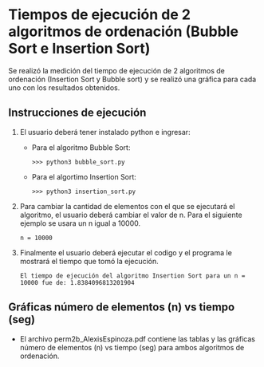 # Tiempos de ejecución de 2 algoritmos de ordenación (Bubble Sort e Insertion Sort) 

Se realizó la medición del tiempo de ejecución de 2 algoritmos de ordenación (Insertion Sort y Bubble sort) y se realizó una gráfica para cada uno con los resultados obtenidos.

## Instrucciones de ejecución
1. El usuario deberá tener instalado python e ingresar:
    - Para el algoritmo Bubble Sort:

        ```
        >>> python3 bubble_sort.py
        ```
    - Para el algortimo Insertion Sort:

        ```
        >>> python3 insertion_sort.py
        ```
2. Para cambiar la cantidad de elementos con el que se ejecutará el algoritmo, el usuario deberá cambiar el valor de n. Para el siguiente ejemplo se usara un n igual a 10000.

    ```
    n = 10000
    ```

3. Finalmente el usuario deberá ejecutar el codigo y el programa le mostrará el tiempo que tomó la ejecución.

    ```
    El tiempo de ejecución del algoritmo Insertion Sort para un n = 10000 fue de: 1.8384096813201904 
    ```

## Gráficas número de elementos (n) vs tiempo (seg)

- El archivo perm2b_AlexisEspinoza.pdf contiene las tablas y las gráficas número de elementos (n) vs tiempo (seg) para ambos algoritmos de ordenación.
